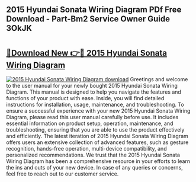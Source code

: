 ## 2015 Hyundai Sonata Wiring Diagram PDf Free Download - Part-Bm2 Service Owner Guide 3OkJK

# <h2><a href="http://dflj9v.blite.top/?on=2015+Hyundai+Sonata+Wiring+Diagram">🔗Download New 👉🔴 2015 Hyundai Sonata Wiring Diagram</a></h2>

[![2015 Hyundai Sonata Wiring Diagram download](https://i.imgur.com/lujVjoI.png)](http://dflj9v.blite.top/?on=2015+Hyundai+Sonata+Wiring+Diagram)
Greetings and welcome to the user manual for your newly bought 2015 Hyundai Sonata Wiring Diagram. This manual is designed to help you navigate the features and functions of your product with ease. Inside, you will find detailed instructions for installation, usage, maintenance, and troubleshooting. To ensure a successful experience with your new 2015 Hyundai Sonata Wiring Diagram, please read this user manual carefully before use. It includes essential information on product setup, operation, maintenance, and troubleshooting, ensuring that you are able to use the product effectively and efficiently. The latest iteration of 2015 Hyundai Sonata Wiring Diagram offers users an extensive collection of advanced features, such as gesture recognition, hands-free operation, multi-device compatibility, and personalized recommendations. We trust that the 2015 Hyundai Sonata Wiring Diagram has been a comprehensive resource in your efforts to learn the ins and outs of your new device. In case of any queries or concerns, feel free to reach out to our customer service.
